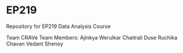 # EP219
Repository for EP219 Data Analysis Course

Team CRAVe
Team Members:
  Ajinkya Werulkar 
  Chaitrali Duse
  Ruchika Chavan
  Vedant Shenoy
